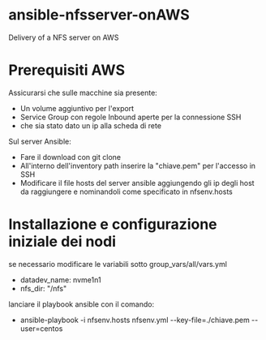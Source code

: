 # ansible-nfsserver-onAWS
Delivery of a NFS server on AWS

# Prerequisiti AWS
Assicurarsi che sulle macchine sia presente:

* Un volume aggiuntivo per l'export
* Service Group con regole Inbound aperte per la connessione SSH
* che sia stato dato un ip alla scheda di rete

Sul server Ansible:
* Fare il download con git clone
* All'interno dell'inventory path inserire la "chiave.pem" per l'accesso in SSH
* Modificare il file hosts del server ansible aggiungendo gli ip degli host da raggiungere e nominandoli come specificato in nfsenv.hosts

# Installazione e configurazione iniziale dei nodi 
se necessario modificare le variabili sotto group_vars/all/vars.yml

* datadev_name: nvme1n1
* nfs_dir: "/nfs"

lanciare il playbook ansible con il comando:

* ansible-playbook -i nfsenv.hosts nfsenv.yml --key-file=./chiave.pem --user=centos